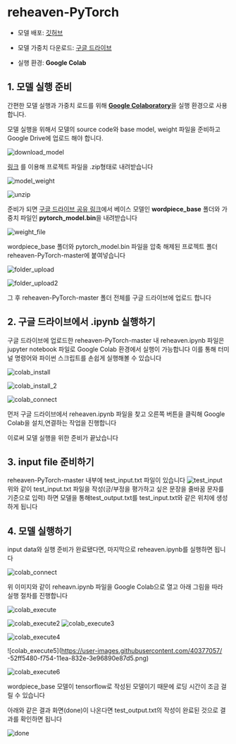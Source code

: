 # reheaven-PyTorch

- 모델 배포: [깃허브](https://github.com/mario3316/reheaven-PyTorch)

- 모델 가중치 다운로드: [구글 드라이브](https://drive.google.com/drive/folders/13DEquqxwQxWa_zEe78mmpCO9TK2JfYCP)

- 실행 환경: **Google Colab**




## 1. 모델 실행 준비  

간편한 모델 실행과 가중치 로드를 위해 [**Google Colaboratory**](https://colab.research.google.com/notebooks/intro.ipynb)을 실행 환경으로 사용합니다.

모델 실행을 위해서 모델의 source code와 base model, weight 파일을 준비하고 Google Drive에 업로드 해야 합니다.

![download_model](https://user-images.githubusercontent.com/40377057/93164392-54c91800-f754-11ea-8b80-81b6d377d2d9.png)

[링크](https://github.com/mario3316/reheaven-PyTorch) 를 이용해 프로젝트 파일을 .zip형태로 내려받습니다

![model_weight](https://user-images.githubusercontent.com/40377057/93164367-4ed33700-f754-11ea-98dc-39fdb4b32904.png)

![unzip](https://user-images.githubusercontent.com/40377057/93164372-509cfa80-f754-11ea-8657-2544496dea09.png)

준비가 되면 [구글 드라이브 공유 링크](https://drive.google.com/drive/folders/13DEquqxwQxWa_zEe78mmpCO9TK2JfYCP)에서 베이스 모델인 **wordpiece_base** 폴더와 가중치 파일인 **pytorch_model.bin**을 내려받습니다


![weight_file](https://user-images.githubusercontent.com/40377057/93164373-509cfa80-f754-11ea-9b46-8f94c146d93b.png)

wordpiece_base 폴더와 pytorch_model.bin 파일을 압축 해제된 프로젝트 폴더 reheaven-PyTorch-master에 붙여넣습니다


![folder_upload](https://user-images.githubusercontent.com/40377057/93164401-5692db80-f754-11ea-99c2-3453150f6103.png)

![folder_upload2](https://user-images.githubusercontent.com/40377057/93164402-5692db80-f754-11ea-9980-19cd4d73ff09.png)

그 후 reheaven-PyTorch-master 폴더 전체를 구글 드라이브에 업로드 합니다


## 2. 구글 드라이브에서 .ipynb 실행하기
구글 드라이브에 업로드한 reheaven-PyTorch-master 내 reheaven.ipynb 파일은 jupyter notebook 파일로 Google Colab 환경에서 실행이 가능합니다
이를 통해 터미널 명령어와 파이썬 스크립트를 손쉽게 실행해볼 수 있습니다

![colab_install](https://user-images.githubusercontent.com/40377057/93164387-5397eb00-f754-11ea-9959-daee6d0d8191.png)

![colab_install_2](https://user-images.githubusercontent.com/40377057/93164389-54308180-f754-11ea-9f7c-69152d638284.png)

![colab_connect](https://user-images.githubusercontent.com/40377057/93164374-51359100-f754-11ea-91ec-4ab223e33fa2.png)


먼저 구글 드라이브에서 reheaven.ipynb 파일을 찾고 오른쪽 버튼을 클릭해 Google Colab을 설치,연결하는 작업을 진행합니다

이로써 모델 실행을 위한 준비가 끝났습니다

## 3. input file 준비하기
reheaven-PyTorch-master 내부에 test_input.txt 파일이 있습니다
![test_input](https://user-images.githubusercontent.com/40377057/93165905-3c5afc80-f758-11ea-86ca-1937fd77d757.png)
위와 같이 test_input.txt 파일을 작성(긍/부정을 평가하고 싶은 문장을 줄바꿈 문자를 기준으로 입력) 하면 모델을 통해test_output.txt를 test_input.txt와 같은 위치에 생성하게 됩니다


## 4. 모델 실행하기
input data와 실행 준비가 완료됐다면, 마지막으로 reheaven.ipynb를 실행하면 됩니다

![colab_connect](https://user-images.githubusercontent.com/40377057/93164374-51359100-f754-11ea-91ec-4ab223e33fa2.png)

위 이미지와 같이 reheavn.ipynb 파일을 Google Colab으로 열고 아래 그림을 따라 실행 절차를 진행합니다

![colab_execute](https://user-images.githubusercontent.com/40377057/93164375-51ce2780-f754-11ea-8e3a-1366802b7208.png)

![colab_execute2](https://user-images.githubusercontent.com/40377057/93164377-51ce2780-f754-11ea-9716-f0ea2fbd2427.png)
![colab_execute3](https://user-images.githubusercontent.com/40377057/93164380-5266be00-f754-11ea-8fe2-afe43a22f2cb.png)

![colab_execute4](https://user-images.githubusercontent.com/40377057/93164382-5266be00-f754-11ea-9180-a363f6716f2e.png)

![colab_execute5](https://user-images.githubusercontent.com/40377057/
-52ff5480-f754-11ea-832e-3e96890e87d5.png)

![colab_execute6](https://user-images.githubusercontent.com/40377057/93164385-5397eb00-f754-11ea-9301-4b4d82b1f78f.png)

wordpiece_base 모델이 tensorflow로 작성된 모델이기 때문에 로딩 시간이 조금 걸릴 수 있습니다

아래와 같은 결과 화면(done)이 나온다면 test_output.txt의 작성이 완료된 것으로 결과를 확인하면 됩니다

![done](https://user-images.githubusercontent.com/40377057/93166186-e89ce300-f758-11ea-9d9d-448560a39cef.png)
